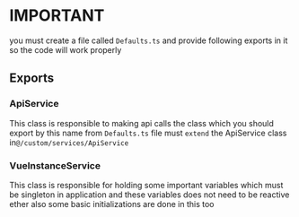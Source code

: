 # IMPORTANT
you must create a file called  `Defaults.ts` and provide
following exports in it so the code will work properly

## Exports
### ApiService
This class is responsible to making api calls the class which
you should export by  this name  from `Defaults.ts` file must 
`extend` the ApiService class in`@/custom/services/ApiService`

### VueInstanceService
This class is responsible for holding some important  variables
which must be singleton in application and these variables does
not need to be reactive ether  also some  basic initializations
are done in this too
